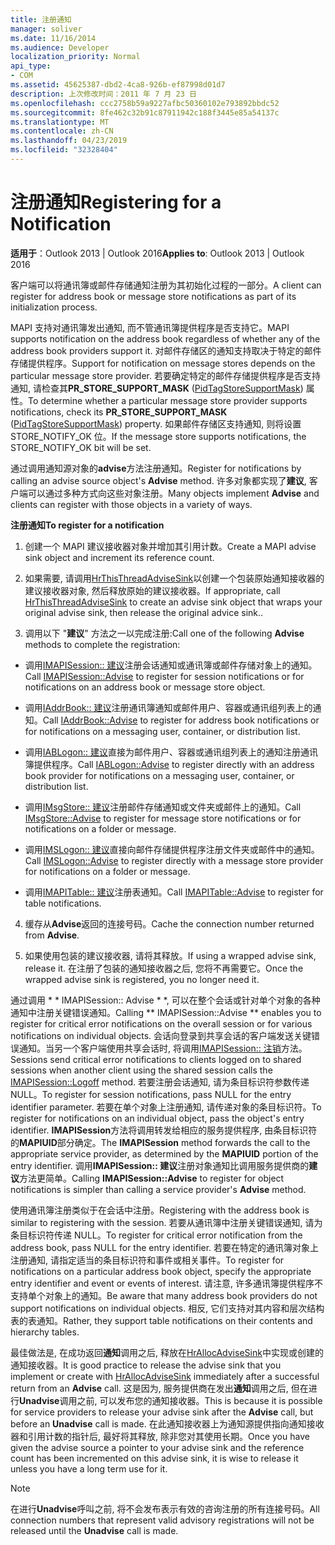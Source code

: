 ```yaml
---
title: 注册通知
manager: soliver
ms.date: 11/16/2014
ms.audience: Developer
localization_priority: Normal
api_type:
- COM
ms.assetid: 45625387-dbd2-4ca8-926b-ef87998d01d7
description: 上次修改时间：2011 年 7 月 23 日
ms.openlocfilehash: ccc2758b59a9227afbc50360102e793892bbdc52
ms.sourcegitcommit: 8fe462c32b91c87911942c188f3445e85a54137c
ms.translationtype: MT
ms.contentlocale: zh-CN
ms.lasthandoff: 04/23/2019
ms.locfileid: "32328404"
---
```

# <a name="registering-for-a-notification"></a><span data-ttu-id="8c34c-103">注册通知</span><span class="sxs-lookup"><span data-stu-id="8c34c-103">Registering for a Notification</span></span>

  
  
<span data-ttu-id="8c34c-104">**适用于**：Outlook 2013 | Outlook 2016</span><span class="sxs-lookup"><span data-stu-id="8c34c-104">**Applies to**: Outlook 2013 | Outlook 2016</span></span> 
  
<span data-ttu-id="8c34c-105">客户端可以将通讯簿或邮件存储通知注册为其初始化过程的一部分。</span><span class="sxs-lookup"><span data-stu-id="8c34c-105">A client can register for address book or message store notifications as part of its initialization process.</span></span>
  
<span data-ttu-id="8c34c-106">MAPI 支持对通讯簿发出通知, 而不管通讯簿提供程序是否支持它。</span><span class="sxs-lookup"><span data-stu-id="8c34c-106">MAPI supports notification on the address book regardless of whether any of the address book providers support it.</span></span> <span data-ttu-id="8c34c-107">对邮件存储区的通知支持取决于特定的邮件存储提供程序。</span><span class="sxs-lookup"><span data-stu-id="8c34c-107">Support for notification on message stores depends on the particular message store provider.</span></span> <span data-ttu-id="8c34c-108">若要确定特定的邮件存储提供程序是否支持通知, 请检查其**PR_STORE_SUPPORT_MASK** ([PidTagStoreSupportMask](pidtagstoresupportmask-canonical-property.md)) 属性。</span><span class="sxs-lookup"><span data-stu-id="8c34c-108">To determine whether a particular message store provider supports notifications, check its **PR_STORE_SUPPORT_MASK** ([PidTagStoreSupportMask](pidtagstoresupportmask-canonical-property.md)) property.</span></span> <span data-ttu-id="8c34c-109">如果邮件存储区支持通知, 则将设置 STORE_NOTIFY_OK 位。</span><span class="sxs-lookup"><span data-stu-id="8c34c-109">If the message store supports notifications, the STORE_NOTIFY_OK bit will be set.</span></span> 
  
<span data-ttu-id="8c34c-110">通过调用通知源对象的**advise**方法注册通知。</span><span class="sxs-lookup"><span data-stu-id="8c34c-110">Register for notifications by calling an advise source object's **Advise** method.</span></span> <span data-ttu-id="8c34c-111">许多对象都实现了**建议**, 客户端可以通过多种方式向这些对象注册。</span><span class="sxs-lookup"><span data-stu-id="8c34c-111">Many objects implement **Advise** and clients can register with those objects in a variety of ways.</span></span> 
  
 <span data-ttu-id="8c34c-112">**注册通知**</span><span class="sxs-lookup"><span data-stu-id="8c34c-112">**To register for a notification**</span></span>
  
1. <span data-ttu-id="8c34c-113">创建一个 MAPI 建议接收器对象并增加其引用计数。</span><span class="sxs-lookup"><span data-stu-id="8c34c-113">Create a MAPI advise sink object and increment its reference count.</span></span>
    
2. <span data-ttu-id="8c34c-114">如果需要, 请调用[HrThisThreadAdviseSink](hrthisthreadadvisesink.md)以创建一个包装原始通知接收器的建议接收器对象, 然后释放原始的建议接收器。</span><span class="sxs-lookup"><span data-stu-id="8c34c-114">If appropriate, call [HrThisThreadAdviseSink](hrthisthreadadvisesink.md) to create an advise sink object that wraps your original advise sink, then release the original advice sink..</span></span> 
    
3. <span data-ttu-id="8c34c-115">调用以下 "**建议**" 方法之一以完成注册:</span><span class="sxs-lookup"><span data-stu-id="8c34c-115">Call one of the following **Advise** methods to complete the registration:</span></span> 
    
  - <span data-ttu-id="8c34c-116">调用[IMAPISession:: 建议](imapisession-advise.md)注册会话通知或通讯簿或邮件存储对象上的通知。</span><span class="sxs-lookup"><span data-stu-id="8c34c-116">Call [IMAPISession::Advise](imapisession-advise.md) to register for session notifications or for notifications on an address book or message store object.</span></span> 
    
  - <span data-ttu-id="8c34c-117">调用[IAddrBook:: 建议](iaddrbook-advise.md)注册通讯簿通知或邮件用户、容器或通讯组列表上的通知。</span><span class="sxs-lookup"><span data-stu-id="8c34c-117">Call [IAddrBook::Advise](iaddrbook-advise.md) to register for address book notifications or for notifications on a messaging user, container, or distribution list.</span></span> 
    
  - <span data-ttu-id="8c34c-118">调用[IABLogon:: 建议](iablogon-advise.md)直接为邮件用户、容器或通讯组列表上的通知注册通讯簿提供程序。</span><span class="sxs-lookup"><span data-stu-id="8c34c-118">Call [IABLogon::Advise](iablogon-advise.md) to register directly with an address book provider for notifications on a messaging user, container, or distribution list.</span></span> 
    
  - <span data-ttu-id="8c34c-119">调用[IMsgStore:: 建议](imsgstore-advise.md)注册邮件存储通知或文件夹或邮件上的通知。</span><span class="sxs-lookup"><span data-stu-id="8c34c-119">Call [IMsgStore::Advise](imsgstore-advise.md) to register for message store notifications or for notifications on a folder or message.</span></span> 
    
  - <span data-ttu-id="8c34c-120">调用[IMSLogon:: 建议](imslogon-advise.md)直接向邮件存储提供程序注册文件夹或邮件中的通知。</span><span class="sxs-lookup"><span data-stu-id="8c34c-120">Call [IMSLogon::Advise](imslogon-advise.md) to register directly with a message store provider for notifications on a folder or message.</span></span> 
    
  - <span data-ttu-id="8c34c-121">调用[IMAPITable:: 建议](imapitable-advise.md)注册表通知。</span><span class="sxs-lookup"><span data-stu-id="8c34c-121">Call [IMAPITable::Advise](imapitable-advise.md) to register for table notifications.</span></span> 
    
4. <span data-ttu-id="8c34c-122">缓存从**Advise**返回的连接号码。</span><span class="sxs-lookup"><span data-stu-id="8c34c-122">Cache the connection number returned from **Advise**.</span></span>
    
5. <span data-ttu-id="8c34c-123">如果使用包装的建议接收器, 请将其释放。</span><span class="sxs-lookup"><span data-stu-id="8c34c-123">If using a wrapped advise sink, release it.</span></span> <span data-ttu-id="8c34c-124">在注册了包装的通知接收器之后, 您将不再需要它。</span><span class="sxs-lookup"><span data-stu-id="8c34c-124">Once the wrapped advise sink is registered, you no longer need it.</span></span>
    
<span data-ttu-id="8c34c-125">通过调用 \* \* IMAPISession:: Advise \* \*, 可以在整个会话或针对单个对象的各种通知中注册关键错误通知。</span><span class="sxs-lookup"><span data-stu-id="8c34c-125">Calling \*\* IMAPISession::Advise \*\* enables you to register for critical error notifications on the overall session or for various notifications on individual objects.</span></span> <span data-ttu-id="8c34c-126">会话向登录到共享会话的客户端发送关键错误通知。当另一个客户端使用共享会话时, 将调用[IMAPISession:: 注销](imapisession-logoff.md)方法。</span><span class="sxs-lookup"><span data-stu-id="8c34c-126">Sessions send critical error notifications to clients logged on to shared sessions when another client using the shared session calls the [IMAPISession::Logoff](imapisession-logoff.md) method.</span></span> <span data-ttu-id="8c34c-127">若要注册会话通知, 请为条目标识符参数传递 NULL。</span><span class="sxs-lookup"><span data-stu-id="8c34c-127">To register for session notifications, pass NULL for the entry identifier parameter.</span></span> <span data-ttu-id="8c34c-128">若要在单个对象上注册通知, 请传递对象的条目标识符。</span><span class="sxs-lookup"><span data-stu-id="8c34c-128">To register for notifications on an individual object, pass the object's entry identifier.</span></span> <span data-ttu-id="8c34c-129">**IMAPISession**方法将调用转发给相应的服务提供程序, 由条目标识符的**MAPIUID**部分确定。</span><span class="sxs-lookup"><span data-stu-id="8c34c-129">The **IMAPISession** method forwards the call to the appropriate service provider, as determined by the **MAPIUID** portion of the entry identifier.</span></span> <span data-ttu-id="8c34c-130">调用**IMAPISession:: 建议**注册对象通知比调用服务提供商的**建议**方法更简单。</span><span class="sxs-lookup"><span data-stu-id="8c34c-130">Calling **IMAPISession::Advise** to register for object notifications is simpler than calling a service provider's **Advise** method.</span></span> 
  
<span data-ttu-id="8c34c-131">使用通讯簿注册类似于在会话中注册。</span><span class="sxs-lookup"><span data-stu-id="8c34c-131">Registering with the address book is similar to registering with the session.</span></span> <span data-ttu-id="8c34c-132">若要从通讯簿中注册关键错误通知, 请为条目标识符传递 NULL。</span><span class="sxs-lookup"><span data-stu-id="8c34c-132">To register for critical error notification from the address book, pass NULL for the entry identifier.</span></span> <span data-ttu-id="8c34c-133">若要在特定的通讯簿对象上注册通知, 请指定适当的条目标识符和事件或相关事件。</span><span class="sxs-lookup"><span data-stu-id="8c34c-133">To register for notifications on a particular address book object, specify the appropriate entry identifier and event or events of interest.</span></span> <span data-ttu-id="8c34c-134">请注意, 许多通讯簿提供程序不支持单个对象上的通知。</span><span class="sxs-lookup"><span data-stu-id="8c34c-134">Be aware that many address book providers do not support notifications on individual objects.</span></span> <span data-ttu-id="8c34c-135">相反, 它们支持对其内容和层次结构表的表通知。</span><span class="sxs-lookup"><span data-stu-id="8c34c-135">Rather, they support table notifications on their contents and hierarchy tables.</span></span> 
  
<span data-ttu-id="8c34c-136">最佳做法是, 在成功返回**通知**调用之后, 释放在[HrAllocAdviseSink](hrallocadvisesink.md)中实现或创建的通知接收器。</span><span class="sxs-lookup"><span data-stu-id="8c34c-136">It is good practice to release the advise sink that you implement or create with [HrAllocAdviseSink](hrallocadvisesink.md) immediately after a successful return from an **Advise** call.</span></span> <span data-ttu-id="8c34c-137">这是因为, 服务提供商在发出**通知**调用之后, 但在进行**Unadvise**调用之前, 可以发布您的通知接收器。</span><span class="sxs-lookup"><span data-stu-id="8c34c-137">This is because it is possible for service providers to release your advise sink after the **Advise** call, but before an **Unadvise** call is made.</span></span> <span data-ttu-id="8c34c-138">在此通知接收器上为通知源提供指向通知接收器和引用计数的指针后, 最好将其释放, 除非您对其使用长期。</span><span class="sxs-lookup"><span data-stu-id="8c34c-138">Once you have given the advise source a pointer to your advise sink and the reference count has been incremented on this advise sink, it is wise to release it unless you have a long term use for it.</span></span> 
  
> [!NOTE]
> <span data-ttu-id="8c34c-139">在进行**Unadvise**呼叫之前, 将不会发布表示有效的咨询注册的所有连接号码。</span><span class="sxs-lookup"><span data-stu-id="8c34c-139">All connection numbers that represent valid advisory registrations will not be released until the **Unadvise** call is made.</span></span> 
  


